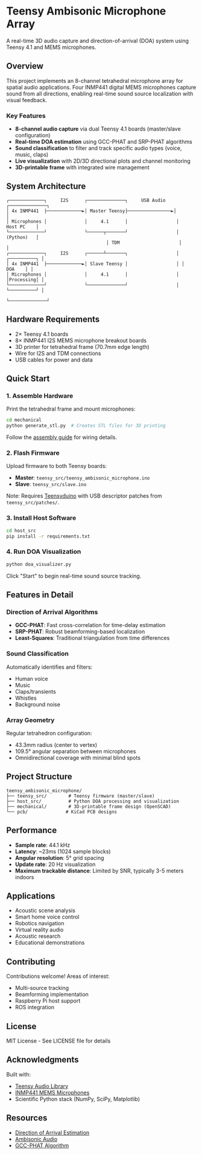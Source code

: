 # Teensy Ambisonic Microphone Array

A real-time 3D audio capture and direction-of-arrival (DOA) system using Teensy 4.1 and MEMS microphones.

## Overview

This project implements an 8-channel tetrahedral microphone array for spatial audio applications. Four INMP441 digital MEMS microphones capture sound from all directions, enabling real-time sound source localization with visual feedback.

### Key Features

- **8-channel audio capture** via dual Teensy 4.1 boards (master/slave configuration)
- **Real-time DOA estimation** using GCC-PHAT and SRP-PHAT algorithms
- **Sound classification** to filter and track specific audio types (voice, music, claps)
- **Live visualization** with 2D/3D directional plots and channel monitoring
- **3D-printable frame** with integrated wire management

## System Architecture

```
┌─────────────┐     I2S      ┌──────────────┐     USB Audio    ┌──────────────┐
│ 4x INMP441  ├─────────────►│ Master Teensy├────────────────►│              │
│ Microphones │              │     4.1      │                  │   Host PC    │
└─────────────┘              └──────┬───────┘                  │   (Python)   │
                                     │ TDM                      │              │
┌─────────────┐     I2S      ┌──────┴───────┐                  │ ┌──────────┐ │
│ 4x INMP441  ├─────────────►│ Slave Teensy │                  │ │   DOA    │ │
│ Microphones │              │     4.1      │                  │ │Processing│ │
└─────────────┘              └──────────────┘                  │ └──────────┘ │
                                                                └──────────────┘
```

## Hardware Requirements

- 2× Teensy 4.1 boards
- 8× INMP441 I2S MEMS microphone breakout boards
- 3D printer for tetrahedral frame (70.7mm edge length)
- Wire for I2S and TDM connections
- USB cables for power and data

## Quick Start

### 1. Assemble Hardware

Print the tetrahedral frame and mount microphones:
```bash
cd mechanical
python generate_stl.py  # Creates STL files for 3D printing
```

Follow the [assembly guide](mechanical/assembly_instructions.md) for wiring details.

### 2. Flash Firmware

Upload firmware to both Teensy boards:
- **Master**: `teensy_src/teensy_ambisonic_microphone.ino`
- **Slave**: `teensy_src/slave.ino`

Note: Requires [Teensyduino](https://www.pjrc.com/teensy/teensyduino.html) with USB descriptor patches from `teensy_src/patches/`.

### 3. Install Host Software

```bash
cd host_src
pip install -r requirements.txt
```

### 4. Run DOA Visualization

```bash
python doa_visualizer.py
```

Click "Start" to begin real-time sound source tracking.

## Features in Detail

### Direction of Arrival Algorithms

- **GCC-PHAT**: Fast cross-correlation for time-delay estimation
- **SRP-PHAT**: Robust beamforming-based localization
- **Least-Squares**: Traditional triangulation from time differences

### Sound Classification

Automatically identifies and filters:
- Human voice
- Music
- Claps/transients
- Whistles
- Background noise

### Array Geometry

Regular tetrahedron configuration:
- 43.3mm radius (center to vertex)
- 109.5° angular separation between microphones
- Omnidirectional coverage with minimal blind spots

## Project Structure

```
teensy_ambisonic_microphone/
├── teensy_src/        # Teensy firmware (master/slave)
├── host_src/          # Python DOA processing and visualization
├── mechanical/        # 3D-printable frame design (OpenSCAD)
└── pcb/              # KiCad PCB designs
```

## Performance

- **Sample rate**: 44.1 kHz
- **Latency**: ~23ms (1024 sample blocks)
- **Angular resolution**: 5° grid spacing
- **Update rate**: 20 Hz visualization
- **Maximum trackable distance**: Limited by SNR, typically 3-5 meters indoors

## Applications

- Acoustic scene analysis
- Smart home voice control
- Robotics navigation
- Virtual reality audio
- Acoustic research
- Educational demonstrations

## Contributing

Contributions welcome! Areas of interest:
- Multi-source tracking
- Beamforming implementation
- Raspberry Pi host support
- ROS integration

## License

MIT License - See LICENSE file for details

## Acknowledgments

Built with:
- [Teensy Audio Library](https://www.pjrc.com/teensy/td_libs_Audio.html)
- [INMP441 MEMS Microphones](https://invensense.tdk.com/products/digital/inmp441/)
- Scientific Python stack (NumPy, SciPy, Matplotlib)

## Resources

- [Direction of Arrival Estimation](https://en.wikipedia.org/wiki/Direction_of_arrival)
- [Ambisonic Audio](https://en.wikipedia.org/wiki/Ambisonics)
- [GCC-PHAT Algorithm](https://doi.org/10.1109/TASSP.1976.1162830)
